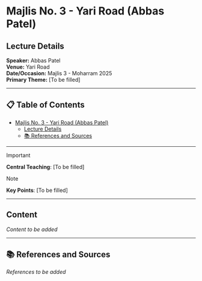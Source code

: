 # Majlis No. 3 - Yari Road (Abbas Patel)

## Lecture Details

**Speaker:** Abbas Patel  
**Venue:** Yari Road  
**Date/Occasion:** Majlis 3 - Moharram 2025  
**Primary Theme:** [To be filled]

---

## 📋 Table of Contents

- [Majlis No. 3 - Yari Road (Abbas Patel)](#majlis-no-3---yari-road-abbas-patel)
  - [Lecture Details](#lecture-details)
  - [📚 References and Sources](#-references-and-sources)

---

> [!IMPORTANT]
> **Central Teaching**: [To be filled]

> [!NOTE]
> **Key Points**: [To be filled]

---

## Content

*Content to be added*

---

## 📚 References and Sources

*References to be added*
